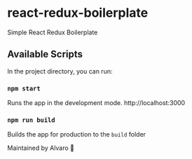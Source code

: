 # react-redux-boilerplate
Simple React Redux Boilerplate

## Available Scripts

In the project directory, you can run:

### `npm start`

Runs the app in the development mode. 
http://localhost:3000

### `npm run build`

Builds the app for production to the `build` folder



Maintained by Alvaro :beer:
